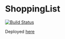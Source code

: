 # ShoppingList

[![Build Status](https://dev.azure.com/CristianaGrigoriu/ShoppingList/_apis/build/status/cristianagrigoriu.ShoppingList?branchName=main)](https://dev.azure.com/CristianaGrigoriu/ShoppingList/_build/latest?definitionId=5&branchName=main)

Deployed [here](https://shopping-list-cg.azurewebsites.net/)
